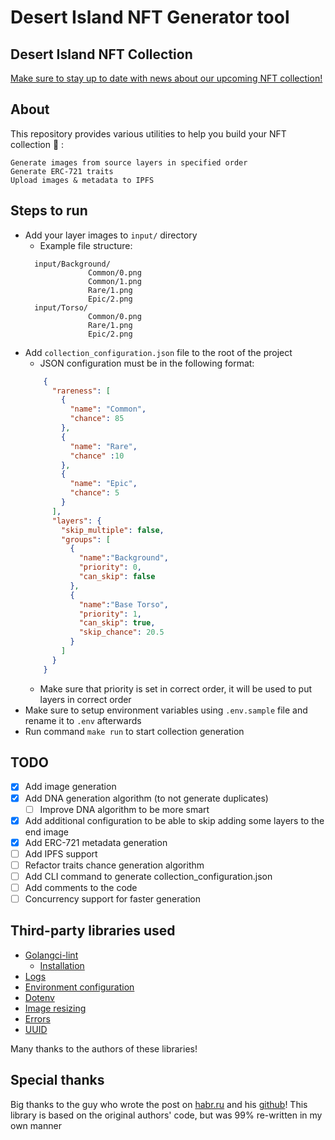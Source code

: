 # Desert Island NFT Generator tool

## Desert Island NFT Collection
[Make sure to stay up to date with news about our upcoming NFT collection!](https://linktr.ee/desertislandone)

## About
This repository provides various utilities to help you build your NFT collection :rocket: :

    Generate images from source layers in specified order
    Generate ERC-721 traits
    Upload images & metadata to IPFS

## Steps to run
* Add your layer images to `input/` directory
  * Example file structure:
  ```
    input/Background/
                Common/0.png
                Common/1.png
                Rare/1.png
                Epic/2.png
    input/Torso/
                Common/0.png
                Rare/1.png
                Epic/2.png
    ```
* Add `collection_configuration.json` file to the root of the project
  * JSON configuration must be in the following format:
  ```json
      {
        "rareness": [
          {
            "name": "Common",
            "chance": 85
          },
          {
            "name": "Rare",
            "chance" :10
          },
          {
            "name": "Epic",
            "chance": 5
          }
        ],
        "layers": {
          "skip_multiple": false,
          "groups": [
            {
              "name":"Background",
              "priority": 0,
              "can_skip": false
            },
            {
              "name":"Base Torso",
              "priority": 1,
              "can_skip": true,
              "skip_chance": 20.5
            }
          ]
        }
      }
    ```
    * Make sure that priority is set in correct order, it will be used to put layers in correct order
* Make sure to setup environment variables using `.env.sample` file and rename it to `.env` afterwards
* Run command `make run` to start collection generation

## TODO
- [x] Add image generation
- [x] Add DNA generation algorithm (to not generate duplicates)
  - [ ] Improve DNA algorithm to be more smart
- [x] Add additional configuration to be able to skip adding some layers to the end image
- [x] Add ERC-721 metadata generation
- [ ] Add IPFS support
- [ ] Refactor traits chance generation algorithm
- [ ] Add CLI command to generate collection_configuration.json
- [ ] Add comments to the code
- [ ] Concurrency support for faster generation

## Third-party libraries used
* [Golangci-lint](https://github.com/golangci/golangci-lint)
  * [Installation](https://golangci-lint.run/usage/install/#local-installation)
* [Logs](https://github.com/rs/zerolog)
* [Environment configuration](https://github.com/caarlos0/env)
* [Dotenv](https://github.com/joho/godotenv)
* [Image resizing](https://github.com/disintegration/imaging)
* [Errors](https://github.com/juju/errors)
* [UUID](https://github.com/google/uuid)

Many thanks to the authors of these libraries!

## Special thanks

Big thanks to the guy who wrote the post on [habr.ru](https://habr.com/ru/post/595723/) and his [github](https://github.com/golang-enthusiast/nft)!
This library is based on the original authors' code, but was 99% re-written in my own manner